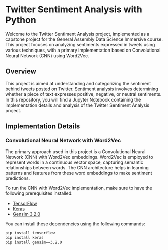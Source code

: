 # Twitter Sentiment Analysis with Python

Welcome to the Twitter Sentiment Analysis project, implemented as a capstone project for the General Assembly Data Science Immersive course. This project focuses on analyzing sentiments expressed in tweets using various techniques, with a primary implementation based on Convolutional Neural Network (CNN) using Word2Vec.

## Overview

This project is aimed at understanding and categorizing the sentiment behind tweets posted on Twitter. Sentiment analysis involves determining whether a piece of text expresses positive, negative, or neutral sentiments. In this repository, you will find a Jupyter Notebook containing the implementation details and analysis of the Twitter Sentiment Analysis project.

## Implementation Details

### Convolutional Neural Network with Word2Vec

The primary approach used in this project is a Convolutional Neural Network (CNN) with Word2Vec embeddings. Word2Vec is employed to represent words in a continuous vector space, capturing semantic relationships between words. The CNN architecture helps in learning patterns and features from these word embeddings to make sentiment predictions.

To run the CNN with Word2Vec implementation, make sure to have the following prerequisites installed:

- [TensorFlow](https://github.com/tensorflow/tensorflow)
- [Keras](https://github.com/keras-team/keras)
- [Gensim 3.2.0](https://github.com/RaRe-Technologies/gensim)

You can install these dependencies using the following commands:

```bash
pip install tensorflow
pip install keras
pip install gensim==3.2.0
